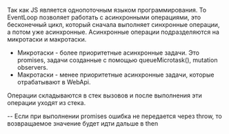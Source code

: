 Так как JS является однопоточным языком программирования.
То EventLoop позволяет работать с асинхронными операциями, это бесконечный цикл, который сначала выполняет синхронные операции, а потом уже асинхронные.
Асинхронные операции подразделяются на микротаски и макротаски.
- Микротаски - более приоритетные асинхронные задачи. Это promises, задачи созданные с помощью queueMicrotask(), mutation observers.
- Макротаски - менее приоритетные асинхронные задачи, которые отрабатывают в WebApi.

Операции складываются в стек вызовов и после выполнения эти операции уходят из стека.

--
Если при выполнении promises ошибка не передается через throw, то возвращаемое значение будет идти дальше в then